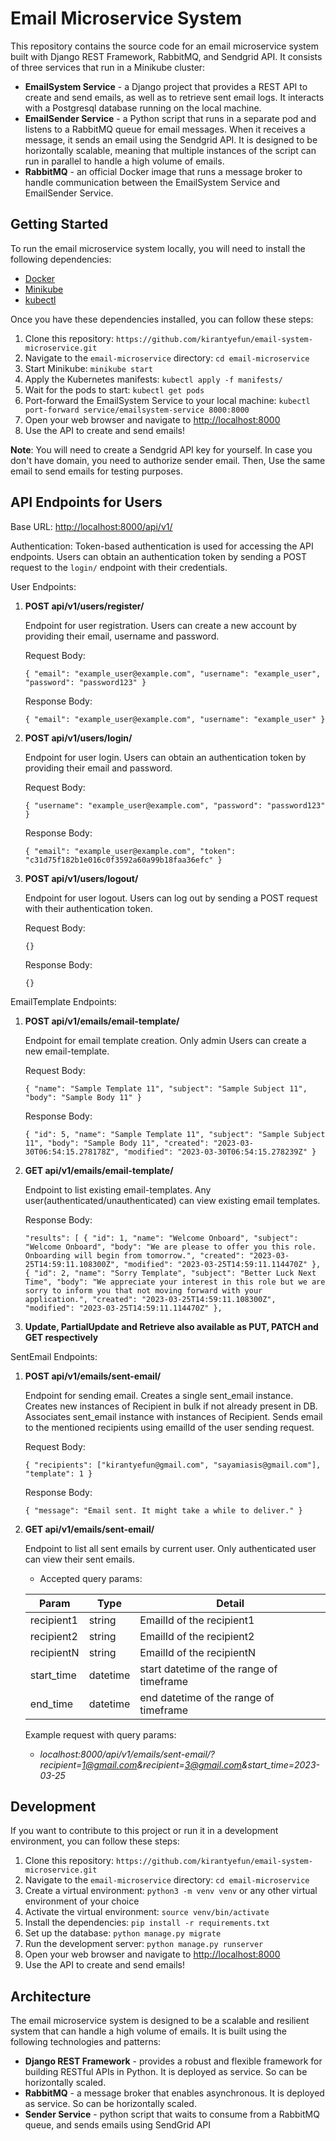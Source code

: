 
# Email Microservice System

This repository contains the source code for an email microservice system built with Django REST Framework, RabbitMQ, and Sendgrid API. It consists of three services that run in a Minikube cluster:

-   **EmailSystem Service** - a Django project that provides a REST API to create and send emails, as well as to retrieve sent email logs. It interacts with a Postgresql database running on the local machine.
-   **EmailSender Service** - a Python script that runs in a separate pod and listens to a RabbitMQ queue for email messages. When it receives a message, it sends an email using the Sendgrid API. It is designed to be horizontally scalable, meaning that multiple instances of the script can run in parallel to handle a high volume of emails.
-   **RabbitMQ** - an official Docker image that runs a message broker to handle communication between the EmailSystem Service and EmailSender Service.

## Getting Started

To run the email microservice system locally, you will need to install the following dependencies:

-   [Docker](https://www.docker.com/products/docker-desktop)
-   [Minikube](https://minikube.sigs.k8s.io/docs/start/)
-   [kubectl](https://kubernetes.io/docs/tasks/tools/install-kubectl/)

Once you have these dependencies installed, you can follow these steps:

1.  Clone this repository: `https://github.com/kirantyefun/email-system-microservice.git`
2.  Navigate to the `email-microservice` directory: `cd email-microservice`
3.  Start Minikube: `minikube start`
4.  Apply the Kubernetes manifests: `kubectl apply -f manifests/`
5.  Wait for the pods to start: `kubectl get pods`
6.  Port-forward the EmailSystem Service to your local machine: `kubectl port-forward service/emailsystem-service 8000:8000`
7.  Open your web browser and navigate to [http://localhost:8000](http://localhost:8000/)
8.  Use the API to create and send emails!

**Note**: You will need to create a Sendgrid API key for yourself. In case you don't have domain, you need to authorize sender email. Then, Use the same email to send emails for testing purposes.

## API Endpoints for Users


Base URL: [http://localhost:8000/api/v1/](http://localhost:8000/api/v1/)

Authentication: Token-based authentication is used for accessing the API endpoints. Users can obtain an authentication token by sending a POST request to the `login/` endpoint with their credentials.

User Endpoints:

1.  **POST api/v1/users/register/**
    
    Endpoint for user registration. Users can create a new account by providing their email, username and password.
    
    Request Body:
    
    
    `{
      "email": "example_user@example.com",
      "username": "example_user",
      "password": "password123"
    }` 
    
    Response Body:
    
    `{
      "email": "example_user@example.com",
      "username": "example_user"
    }` 
    
2.  **POST api/v1/users/login/**
    
    Endpoint for user login. Users can obtain an authentication token by providing their email and password.
    
    Request Body:
    
    
    `{
      "username": "example_user@example.com",
      "password": "password123"
    }` 
    
    Response Body:

    `{
      "email": "example_user@example.com",
      "token": "c31d75f182b1e016c0f3592a60a99b18faa36efc"
    }` 
    
3.  **POST api/v1/users/logout/**
    
    Endpoint for user logout. Users can log out by sending a POST request with their authentication token.
    
    Request Body:
    
    `{}` 
    
    Response Body:
    
    
    `{}` 
    
EmailTemplate Endpoints:

1.  **POST api/v1/emails/email-template/**
    
    Endpoint for email template creation. Only admin Users can create a new email-template.
    
    Request Body:
    
    
    `{
	"name": "Sample Template 11",
	"subject": "Sample Subject 11",
	"body": "Sample Body 11"
}` 
    
    Response Body:
    
    `{
	"id": 5,
	"name": "Sample Template 11",
	"subject": "Sample Subject 11",
	"body": "Sample Body 11",
	"created": "2023-03-30T06:54:15.278178Z",
	"modified": "2023-03-30T06:54:15.278239Z"
}` 
    
2.  **GET api/v1/emails/email-template/**
    
    Endpoint to list existing email-templates. Any user(authenticated/unauthenticated) can view existing email templates.
    
    
    Response Body: 
    
    `
    "results": [
		{
			"id": 1,
			"name": "Welcome Onboard",
			"subject": "Welcome Onboard",
			"body": "We are please to offer you this role. Onboarding will begin from tomorrow.",
			"created": "2023-03-25T14:59:11.108300Z",
			"modified": "2023-03-25T14:59:11.114470Z"
		},
		{
			"id": 2,
			"name": "Sorry Template",
			"subject": "Better Luck Next Time",
			"body": "We appreciate your interest in this role but we are sorry to inform you that not moving forward with your application.",
			"created": "2023-03-25T14:59:11.108300Z",
			"modified": "2023-03-25T14:59:11.114470Z"
		},
    `

3. **Update, PartialUpdate and Retrieve also available as PUT, PATCH and GET respectively**
    
SentEmail Endpoints:
1.  **POST api/v1/emails/sent-email/**
    
    Endpoint for sending email. Creates a single sent_email instance. Creates new instances of Recipient in bulk if not already present in DB. Associates sent_email instance with instances of Recipient. Sends email to the mentioned recipients using emailId of the user sending request.
    
    Request Body:
    
    `{
	"recipients": ["kirantyefun@gmail.com", "sayamiasis@gmail.com"],
	"template": 1
}` 
    
    Response Body:
    
    `{
	"message": "Email sent. It might take a while to deliver."
}` 
    
2.  **GET api/v1/emails/sent-email/**
    
    Endpoint to list all sent emails by current user. Only authenticated user can view their sent emails.
    
    - Accepted query params:
    
    | Param | Type | Detail|
    |--|--|--|
    | recipient1 | string |	EmailId of the recipient1 |
    | recipient2 | string |	EmailId of the recipient2 |
    | recipientN | string |	EmailId of the recipientN |
    | start_time | datetime | start datetime of the range of timeframe|
    | end_time | datetime | end datetime of the range of timeframe|
    
    Example request with query params:
    - *localhost:8000/api/v1/emails/sent-email/?recipient=1@gmail.com&recipient=3@gmail.com&start_time=2023-03-25*
    


## Development

If you want to contribute to this project or run it in a development environment, you can follow these steps:

1.  Clone this repository: `https://github.com/kirantyefun/email-system-microservice.git`
2.  Navigate to the `email-microservice` directory: `cd email-microservice`
3.  Create a virtual environment: `python3 -m venv venv` or any other virtual environment of your choice
4.  Activate the virtual environment: `source venv/bin/activate`
5.  Install the dependencies: `pip install -r requirements.txt`
6.  Set up the database: `python manage.py migrate`
7.  Run the development server: `python manage.py runserver`
8.  Open your web browser and navigate to [http://localhost:8000](http://localhost:8000/)
9.  Use the API to create and send emails!


## Architecture

The email microservice system is designed to be a scalable and resilient system that can handle a high volume of emails. It is built using the following technologies and patterns:

-   **Django REST Framework** - provides a robust and flexible framework for building RESTful APIs in Python. It is deployed as service. So can be horizontally scaled.
-   **RabbitMQ** - a message broker that enables asynchronous. It is deployed as service. So can be horizontally scaled.
-   **Sender Service** - python script that waits to consume from a RabbitMQ queue, and sends emails using SendGrid API
